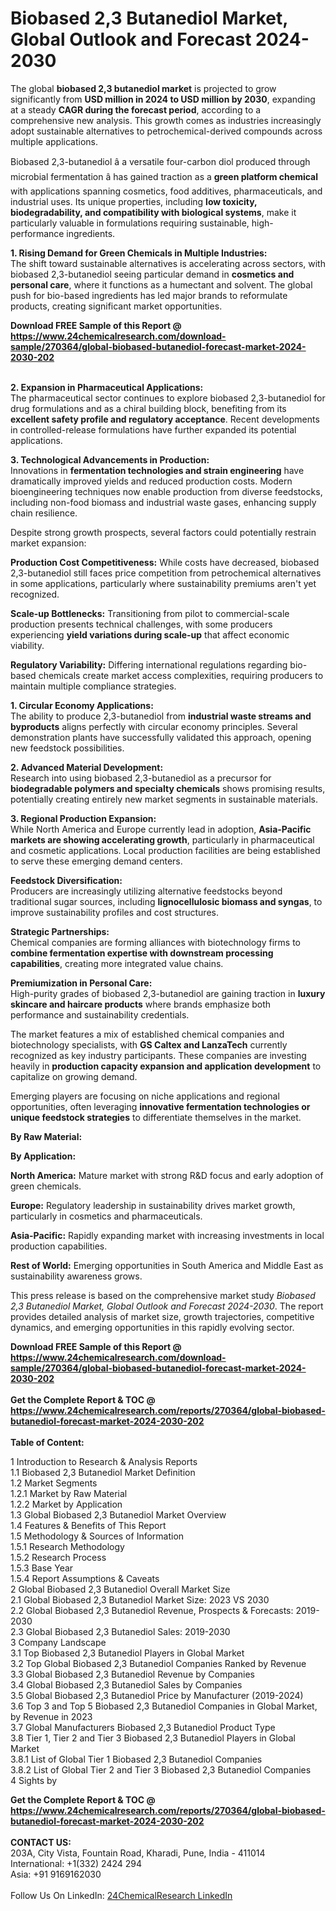 <h1>Biobased 2,3 Butanediol Market, Global Outlook and Forecast 2024-2030</h1><p>The global <strong>biobased 2,3 butanediol market</strong> is projected to grow significantly from <strong>USD million in 2024 to USD million by 2030</strong>, expanding at a steady <strong>CAGR during the forecast period</strong>, according to a comprehensive new analysis. This growth comes as industries increasingly adopt sustainable alternatives to petrochemical-derived compounds across multiple applications.</p><p>Biobased 2,3-butanediol â a versatile four-carbon diol produced through microbial fermentation â has gained traction as a <strong>green platform chemical</strong> with applications spanning cosmetics, food additives, pharmaceuticals, and industrial uses. Its unique properties, including <strong>low toxicity, biodegradability, and compatibility with biological systems</strong>, make it particularly valuable in formulations requiring sustainable, high-performance ingredients.</p><p><strong>1. Rising Demand for Green Chemicals in Multiple Industries:</strong><br>
The shift toward sustainable alternatives is accelerating across sectors, with biobased 2,3-butanediol seeing particular demand in <strong>cosmetics and personal care</strong>, where it functions as a humectant and solvent. The global push for bio-based ingredients has led major brands to reformulate products, creating significant market opportunities.</p><div><b>Download FREE Sample of this Report @ 
            <a href="https://www.24chemicalresearch.com/download-sample/270364/global-biobased-butanediol-forecast-market-2024-2030-202">
            https://www.24chemicalresearch.com/download-sample/270364/global-biobased-butanediol-forecast-market-2024-2030-202</a></b></div><br><p><strong>2. Expansion in Pharmaceutical Applications:</strong><br>
The pharmaceutical sector continues to explore biobased 2,3-butanediol for drug formulations and as a chiral building block, benefiting from its <strong>excellent safety profile and regulatory acceptance</strong>. Recent developments in controlled-release formulations have further expanded its potential applications.</p><p><strong>3. Technological Advancements in Production:</strong><br>
Innovations in <strong>fermentation technologies and strain engineering</strong> have dramatically improved yields and reduced production costs. Modern bioengineering techniques now enable production from diverse feedstocks, including non-food biomass and industrial waste gases, enhancing supply chain resilience.</p><p>Despite strong growth prospects, several factors could potentially restrain market expansion:</p><p><strong>Production Cost Competitiveness:</strong> While costs have decreased, biobased 2,3-butanediol still faces price competition from petrochemical alternatives in some applications, particularly where sustainability premiums aren't yet recognized.</p><p><strong>Scale-up Bottlenecks:</strong> Transitioning from pilot to commercial-scale production presents technical challenges, with some producers experiencing <strong>yield variations during scale-up</strong> that affect economic viability.</p><p><strong>Regulatory Variability:</strong> Differing international regulations regarding bio-based chemicals create market access complexities, requiring producers to maintain multiple compliance strategies.</p><p><strong>1. Circular Economy Applications:</strong><br>
The ability to produce 2,3-butanediol from <strong>industrial waste streams and byproducts</strong> aligns perfectly with circular economy principles. Several demonstration plants have successfully validated this approach, opening new feedstock possibilities.</p><p><strong>2. Advanced Material Development:</strong><br>
Research into using biobased 2,3-butanediol as a precursor for <strong>biodegradable polymers and specialty chemicals</strong> shows promising results, potentially creating entirely new market segments in sustainable materials.</p><p><strong>3. Regional Production Expansion:</strong><br>
While North America and Europe currently lead in adoption, <strong>Asia-Pacific markets are showing accelerating growth</strong>, particularly in pharmaceutical and cosmetic applications. Local production facilities are being established to serve these emerging demand centers.</p><p><strong>Feedstock Diversification:</strong><br>
	Producers are increasingly utilizing alternative feedstocks beyond traditional sugar sources, including <strong>lignocellulosic biomass and syngas</strong>, to improve sustainability profiles and cost structures.</p><p><strong>Strategic Partnerships:</strong><br>
	Chemical companies are forming alliances with biotechnology firms to <strong>combine fermentation expertise with downstream processing capabilities</strong>, creating more integrated value chains.</p><p><strong>Premiumization in Personal Care:</strong><br>
	High-purity grades of biobased 2,3-butanediol are gaining traction in <strong>luxury skincare and haircare products</strong> where brands emphasize both performance and sustainability credentials.</p><p>The market features a mix of established chemical companies and biotechnology specialists, with <strong>GS Caltex and LanzaTech</strong> currently recognized as key industry participants. These companies are investing heavily in <strong>production capacity expansion and application development</strong> to capitalize on growing demand.</p><p>Emerging players are focusing on niche applications and regional opportunities, often leveraging <strong>innovative fermentation technologies or unique feedstock strategies</strong> to differentiate themselves in the market.</p><p><strong>By Raw Material:</strong></p><p><strong>By Application:</strong></p><p><strong>North America:</strong> Mature market with strong R&amp;D focus and early adoption of green chemicals.</p><p><strong>Europe:</strong> Regulatory leadership in sustainability drives market growth, particularly in cosmetics and pharmaceuticals.</p><p><strong>Asia-Pacific:</strong> Rapidly expanding market with increasing investments in local production capabilities.</p><p><strong>Rest of World:</strong> Emerging opportunities in South America and Middle East as sustainability awareness grows.</p><p>This press release is based on the comprehensive market study <em>Biobased 2,3 Butanediol Market, Global Outlook and Forecast 2024-2030</em>. The report provides detailed analysis of market size, growth trajectories, competitive dynamics, and emerging opportunities in this rapidly evolving sector.</p><div><b>Download FREE Sample of this Report @ 
            <a href="https://www.24chemicalresearch.com/download-sample/270364/global-biobased-butanediol-forecast-market-2024-2030-202">
            https://www.24chemicalresearch.com/download-sample/270364/global-biobased-butanediol-forecast-market-2024-2030-202</a></b></div><br><div><b>Get the Complete Report & TOC @ 
            <a href="https://www.24chemicalresearch.com/reports/270364/global-biobased-butanediol-forecast-market-2024-2030-202">
            https://www.24chemicalresearch.com/reports/270364/global-biobased-butanediol-forecast-market-2024-2030-202</a></b></div><br>
            <b>Table of Content:</b><p>1 Introduction to Research & Analysis Reports<br />
    1.1 Biobased 2,3 Butanediol Market Definition<br />
    1.2 Market Segments<br />
        1.2.1 Market by Raw Material<br />
        1.2.2 Market by Application<br />
    1.3 Global Biobased 2,3 Butanediol Market Overview<br />
    1.4 Features & Benefits of This Report<br />
    1.5 Methodology & Sources of Information<br />
        1.5.1 Research Methodology<br />
        1.5.2 Research Process<br />
        1.5.3 Base Year<br />
        1.5.4 Report Assumptions & Caveats<br />
2 Global Biobased 2,3 Butanediol Overall Market Size<br />
    2.1 Global Biobased 2,3 Butanediol Market Size: 2023 VS 2030<br />
    2.2 Global Biobased 2,3 Butanediol Revenue, Prospects & Forecasts: 2019-2030<br />
    2.3 Global Biobased 2,3 Butanediol Sales: 2019-2030<br />
3 Company Landscape<br />
    3.1 Top Biobased 2,3 Butanediol Players in Global Market<br />
    3.2 Top Global Biobased 2,3 Butanediol Companies Ranked by Revenue<br />
    3.3 Global Biobased 2,3 Butanediol Revenue by Companies<br />
    3.4 Global Biobased 2,3 Butanediol Sales by Companies<br />
    3.5 Global Biobased 2,3 Butanediol Price by Manufacturer (2019-2024)<br />
    3.6 Top 3 and Top 5 Biobased 2,3 Butanediol Companies in Global Market, by Revenue in 2023<br />
    3.7 Global Manufacturers Biobased 2,3 Butanediol Product Type<br />
    3.8 Tier 1, Tier 2 and Tier 3 Biobased 2,3 Butanediol Players in Global Market<br />
        3.8.1 List of Global Tier 1 Biobased 2,3 Butanediol Companies<br />
        3.8.2 List of Global Tier 2 and Tier 3 Biobased 2,3 Butanediol Companies<br />
4 Sights by</p><div><b>Get the Complete Report & TOC @ 
            <a href="https://www.24chemicalresearch.com/reports/270364/global-biobased-butanediol-forecast-market-2024-2030-202">
            https://www.24chemicalresearch.com/reports/270364/global-biobased-butanediol-forecast-market-2024-2030-202</a></b></div><br><b>CONTACT US:</b><br>
            203A, City Vista, Fountain Road, Kharadi, Pune, India - 411014<br>
            International: +1(332) 2424 294<br>
            Asia: +91 9169162030 <br><br>
            Follow Us On LinkedIn: <a href="https://www.linkedin.com/company/24chemicalresearch/">24ChemicalResearch LinkedIn</a>